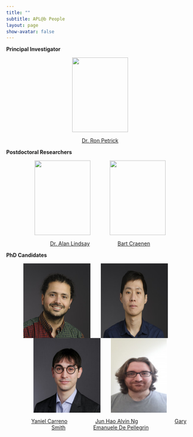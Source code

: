 ```yaml
---
title: ""
subtitle: APL@b People
layout: page
show-avatar: false
---
```


**Principal Investigator**

<p align="center"> <img src="/img/ron.jpg" align="center" width="150" height="200"> </p>

<p align="center">
<a href="http://homepages.inf.ed.ac.uk/rpetrick/" style="float: ;">Dr. Ron Petrick</a> 
</p>


**Postdoctoral Researchers**

<p align="center"> <img src="/img/alan.jpg" align="center" width="150" height="200"> &nbsp;  &nbsp; &nbsp;  &nbsp;  &nbsp; &nbsp; <img src="/img/bart.jpg" align="center" width="150" height="200"> </p>

<p align="center"> <a href="https://scholar.google.co.uk/citations?user=FA9LGEwAAAAJ&hl=en" style="float: ;">Dr. Alan Lindsay</a>  &nbsp;  &nbsp; &nbsp; &nbsp;  &nbsp; &nbsp; &nbsp; &nbsp; &nbsp;
                   <a href="https://scholar.google.ch/citations?hl=de&user=i8JsL7QAAAAJ&view_op=list_works" style="float: ;">Bart Craenen</a> 
</p>

**PhD Candidates**

<p align="center"> <img src="/img/yaniel.jpg" align="center" width="180" height="200"> &nbsp;  &nbsp; &nbsp; <img src="/img/alvin.jpg" align="center" width="180" height="200">  &nbsp;  &nbsp; &nbsp; <img src="/img/gary.jpg" align="center" width="180" height="200"> &nbsp;  &nbsp; &nbsp; <img src="/img/emanuelle.jpeg" align="center" width="150" height="200"></p>

 <p align="center">  &nbsp; &nbsp; &nbsp;  &nbsp; &nbsp; &nbsp; <a href="https://www.edinburgh-robotics.org/students/yaniel-carreno" style="float: &nbsp; &nbsp; &nbsp; &nbsp;">Yaniel Carreno</a>      &nbsp; &nbsp; &nbsp; &nbsp; &nbsp; &nbsp; &nbsp; &nbsp; &nbsp; 
                   <a href="https://www.edinburgh-robotics.org/students/jun-hao-alvin-ng" style="float: ;">Jun Hao Alvin Ng</a>  &nbsp; &nbsp; &nbsp; &nbsp;  &nbsp; &nbsp; &nbsp; &nbsp;  &nbsp; &nbsp; &nbsp; &nbsp;
                   <a href="https://www.edinburgh-robotics.org/students/gary-smith" style="float: ;">Gary Smith</a> &nbsp; &nbsp; &nbsp; &nbsp; &nbsp; &nbsp; &nbsp; &nbsp; &nbsp;
                   <a href="https://www.edinburgh-robotics.org/students/emanuele-de-pellegrin-cohort-student-representative" style="float: ;">Emanuele De Pellegrin</a> 
  
</p>



